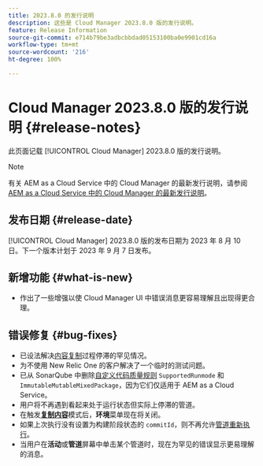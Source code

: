 ```yaml
---
title: 2023.8.0 的发行说明
description: 这些是 Cloud Manager 2023.8.0 版的发行说明。
feature: Release Information
source-git-commit: e714b79be3adbcbbdad05153100ba0e9901cd16a
workflow-type: tm+mt
source-wordcount: '216'
ht-degree: 100%

---
```



# Cloud Manager 2023.8.0 版的发行说明 {#release-notes}

此页面记载 [!UICONTROL Cloud Manager] 2023.8.0 版的发行说明。

>[!NOTE]
>
>有关 AEM as a Cloud Service 中的 Cloud Manager 的最新发行说明，请参阅 [AEM as a Cloud Service 中的 Cloud Manager 的最新发行说明](https://experienceleague.adobe.com/docs/experience-manager-cloud-service/content/implementing/using-cloud-manager/release-notes-cloud-manager/release-notes-cm-current.html)。

## 发布日期 {#release-date}

[!UICONTROL Cloud Manager] 2023.8.0 版的发布日期为 2023 年 8 月 10 日。下一个版本计划于 2023 年 9 月 7 日发布。

## 新增功能 {#what-is-new}

* 作出了一些增强以使 Cloud Manager UI 中错误消息更容易理解且出现得更合理。

## 错误修复 {#bug-fixes}

* 已设法解决[内容复制](/help/using/content-copy.md)过程停滞的罕见情况。
* 为不使用 New Relic One 的客户解决了一个临时的测试问题。
* 已从 SonarQube 中删除[自定义代码质量规则](/help/using/custom-code-quality-rules.md) `SupportedRunmode` 和 `ImmutableMutableMixedPackage`，因为它们仅适用于 AEM as a Cloud Service。
* 用户将不再遇到看起来处于运行状态但实际上停滞的管道。
* 在触发&#x200B;**[复制内容](/help/using/content-copy.md)**&#x200B;模式后，**环境**&#x200B;菜单现在将关闭。
* 如果上次执行没有设置为构建阶段状态的 `commitId`，则不再允许[管道重新执行](/help/using/code-deployment.md#reexecute-deployment)。
* 当用户在&#x200B;**活动**&#x200B;或&#x200B;**管道**&#x200B;屏幕中单击某个管道时，现在为罕见的错误显示更易理解的消息。
